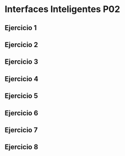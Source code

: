# Interfaces Inteligentes P02
## Ejercicio 1
## Ejercicio 2
## Ejercicio 3
## Ejercicio 4
## Ejercicio 5
## Ejercicio 6
## Ejercicio 7
## Ejercicio 8
